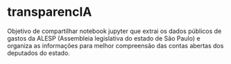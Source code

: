 # transparencIA
Objetivo de compartilhar notebook jupyter que extrai os dados públicos de gastos da ALESP (Assembleia legislativa do estado de São Paulo) e organiza as informações para melhor compreensão das contas abertas dos deputados do estado. 

